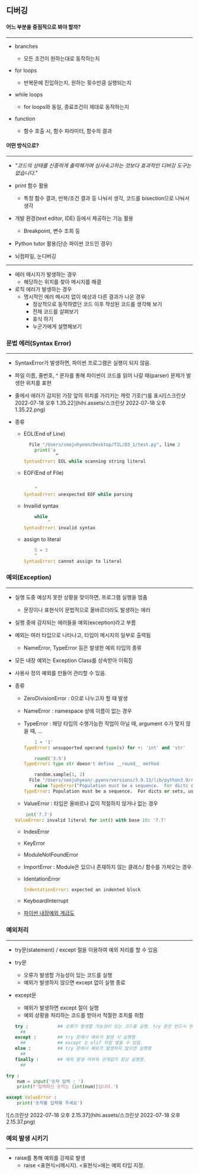 ## 디버깅

#### 어느 부분을 중점적으로 봐야 할까?
---

- branches 
  - 모든 조건이 원하는대로 동작하는지

- for loops
  - 반복문에 진입하는지, 원하는 횟수만큼 실행되는지
- while loops
  - for loops와 동일, 종료조건이 제대로 동작하는지
- function
  - 함수 호출 시, 함수 파라미터, 함수의 결과

#### 어떤 방식으로?
---

- *"코드의 상태를 신중하게 출력해가며 심사숙고하는 것보다 효과적인 디버깅 도구는 없습니다."*

- print 함수 활용
  - 특정 함수 결과, 반복/조건 결과 등 나눠서 생각, 코드를 bisection으로 나눠서 생각
- 개발 환경(text editor, IDE) 등에서 제공하는 기능 활용
  - Breakpoint, 변수 조회 등
- Python tutor  활용(단순 파이썬 코드인 경우)
- 뇌컴파일, 눈디버깅

---

- 에러 메시지가 발생하는 경우
  - 해당하는 위치를 찾아 메시지를 해결
- 로직 에러가 발생하는 경우
  - 명시적인 에러 메시지 없이 예상과 다른 결과가 나온 경우
    - 정상적으로 동작하였던 코드 이후 작성된 코드를 생각해 보기
    - 전체 코드를 살펴보기
    - 휴식 하기
    - 누군가에게 설명해보기

### 문법 에러(Syntax Error)

---

- SyntaxError가 발생하면, 파이썬 프로그램은 실행이 되지 않음. 

- 파일 이름, 줄번호, ^ 문자를 통해 파이썬이 코드를 읽어 나갈 때(parser) 문제가 발생한 위치를 표현
- 줄에서 에러가 감지된 가장 앞의 위치를 가리키는 캐럿 기호(^)를 표시![스크린샷 2022-07-18 오후 1.35.22](hihi.assets/스크린샷 2022-07-18 오후 1.35.22.png)

- 종류

  - EOL(End of Line)

    ```python
      File "/Users/seojuhyeon/Desktop/TIL/D3_1/test.py", line 2
        print('a
                ^
    SyntaxError: EOL while scanning string literal
    ```

  - EOF(End of File)

    ```python
        
        ^
    SyntaxError: unexpected EOF while parsing
    ```

  - Invailid syntax

    ```python
        while
             ^
    SyntaxError: invalid syntax
    ```

  - assign to literal

    ```python
        5 = 3
        ^
    SyntaxError: cannot assign to literal
    ```

    

### 예외(Exception)

---

- 실행 도중 예상치 못한 상황을 맞이하면, 프로그램 실행을 멈춤
  - 문장이나 표현식이 문법적으로 올바르더라도 발생하는 에러
  
- 실행 중에 감지되는 에러들을 예외(exception)라고 부름

- 예외는 여러 타입으로 나타나고, 타입이 메시지의 일부로 출력됨
  - NameError, TypeError 등은 발생한 예외 타입의 종류
  
- 모든 내장 예외는 Exception Class를 상속받아 이뤄짐

- 사용사 정의 예외를 만들어 관리할 수 있음. 

- 종류

  - ZeroDivisionError : 0으로 나누고자 할 때 발생

  - NameError : namespace 상에 이름이 없는 경우

  - TypeError : 해당 타입의 수행가능한 작업이 아닐 때, argument 수가 맞지 않을 때, ...

    ```python
        1 + '1'
    TypeError: unsupported operand type(s) for +: 'int' and 'str'
    ```

    ```python
        round('3.5')
    TypeError: type str doesn't define __round__ method
    ```

    ```python
        random.sample(1, 2)
      File "/Users/seojuhyeon/.pyenv/versions/3.9.13/lib/python3.9/random.py", line 433, in sample
        raise TypeError("Population must be a sequence.  For dicts or sets, use sorted(d).")
    TypeError: Population must be a sequence.  For dicts or sets, use sorted(d).
    ```

  -  ValueError : 타입은 올바르나 값이 적절하지 않거나 없는 경우

    ```python
        int('7.7')
    ValueError: invalid literal for int() with base 10: '7.7'
    ```

  - IndexError 

  - KeyError

  - ModuleNotFoundError

  - ImportError : Module은 있으나 존재하지 않는 클래스/ 함수를 가져오는 경우

  - IdentationError 

    ```python
    IndentationError: expected an indented block
    ```

  - KeyboardInterrupt
  - [파이썬 내장예외 계급도](https://docs.python.org/ko/3/library/exceptions.html#exception-hierarchy)

### 예외처리

---

- try문(statement) / except 절을 이용하여 예외 처리를 할 수 있음
- try문
  - 오류가 발생할 가능성이 있는 코드를 실행
  - 예외가 발생하지 않으면 except 없이 실행 종료
- except문
  - 예외가 발생하면 except 절이 실행
  - 예외 상황을 처리하는 코드를 받아서 적절한 조치를 취함

  ```python
  try :           ## 오류가 발생할 가능성이 있는 코드를 실행. try 문은 반드시 한 개 이상의 except 문이 필요!!
    ## 
  except :        ## try 문에서 예외가 발생 시 실행함
    ##            ## except 는 elif 처럼 쌓을 수 있음. 
  else :          ## try 문에서 예외가 발생하지 않으면 실행함
    ##
  finally :       ## 예외 발생 여부와 관계없이 항상 실행함. 
    ##
  ```

```python
try : 
    num = input('숫자 입력 : ')
    print(f'입력하신 숫자는 {int(num)}입니다.')

except ValueError :
    print('숫자를 입력해 주세요')
```



![스크린샷 2022-07-18 오후 2.15.37](hihi.assets/스크린샷 2022-07-18 오후 2.15.37.png)

### 예외 발생 시키기

---

- raise를 통해 예외를 강제로 발생 
  - raise <표현식>(메시지). <표현식>에는 예외 타입 지정. 

